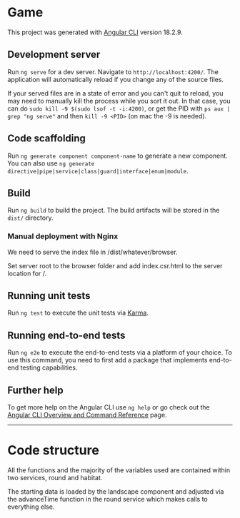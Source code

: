 # Game

This project was generated with [Angular CLI](https://github.com/angular/angular-cli) version 18.2.9.

## Development server

Run `ng serve` for a dev server. Navigate to `http://localhost:4200/`. The application will automatically reload if you change any of the source files.

If your served files are in a state of error and you can't quit to reload, you may need to manually kill the process while you sort it out. In that case, you can do `sudo kill -9 $(sudo lsof -t -i:4200)`, or get the PID with `ps aux | grep "ng serve"` and then `kill -9 <PID>` (on mac the -9 is needed).

## Code scaffolding

Run `ng generate component component-name` to generate a new component. You can also use `ng generate directive|pipe|service|class|guard|interface|enum|module`.

## Build

Run `ng build` to build the project. The build artifacts will be stored in the `dist/` directory.

### Manual deployment with Nginx

We need to serve the index file in /dist/whatever/browser.

Set server root to the browser folder and add index.csr.html to the server location for /.

## Running unit tests

Run `ng test` to execute the unit tests via [Karma](https://karma-runner.github.io).

## Running end-to-end tests

Run `ng e2e` to execute the end-to-end tests via a platform of your choice. To use this command, you need to first add a package that implements end-to-end testing capabilities.

## Further help

To get more help on the Angular CLI use `ng help` or go check out the [Angular CLI Overview and Command Reference](https://angular.dev/tools/cli) page.

---

# Code structure

All the functions and the majority of the variables used are contained within two services, round and habitat.

The starting data is loaded by the landscape component and adjusted via the advanceTime function in the round service which makes calls to everything else.